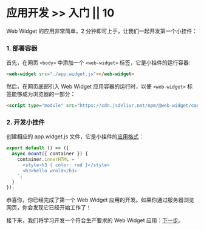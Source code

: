 # 应用开发 >> 入门 || 10

Web Widget 的应用非常简单，2 分钟即可上手，让我们一起开发第一个小挂件：

### 1. 部署容器

首先，在网页 `<body>` 中添加一个 `<web-widget>` 标签，它是小挂件的运行容器:

```html
<web-widget src="./app.widget.js"></web-widget>
```

然后，在网页底部引入 Web Widget 应用容器的运行时，以便 `<web-widget>` 标签能够成为浏览器的一部分：

```html
<script type="module" src="https://cdn.jsdelivr.net/npm/@web-widget/container/dist/esm/main.js"></script>
```

### 2. 开发小挂件

创建相应的 app.widget.js 文件，它是小挂件的[应用格式](../../docs/application/overview.md)：

```js
export default () => ({
  async mount({ container }) {
    container.innerHTML = `
      <style>h3 { color: red }</style>
      <h3>hello wrold</h3>
    `;
  }
});
```

恭喜你，你已经完成了第一个 Web Widget 应用的开发。如果你通过服务器浏览网页，你会发现它已经开始工作了！

接下来，我们将学习开发一个符合生产要求的 Web Widget 应用：[下一步](./development.md)。
